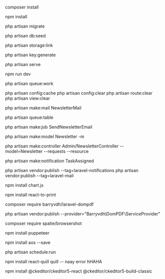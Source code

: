 
<!-- INSTALLATION -->

composer install

npm install

php artisan  migrate

php artisan db:seed

php artisan storage:link

php artisan key:generate

<!-- Run the system -->
php artisan serve

npm run dev

php artisan queue:work

<!-- OTHER ARTISAN COMMANDS -->

<!-- for clear config -->
php artisan config:cache
php artisan config:clear
php artisan route:clear
php artisan view:clear

<!-- for creating the mail  -->
php artisan make:mail NewsletterMail

<!-- for creating the queue -->
php artisan queue:table

<!-- for creating the send newsletter job -->
php artisan make:job SendNewsletterEmail

<!-- Model - Migration - Requests - Resource -->

<!-- model with migration -->
php artisan make:model Newsletter -m

<!-- controler with resource and requests -->
php artisan make:controller Admin/NewsletterController --model=Newsletter --requests --resource

<!-- for makaing notf -->

php artisan make:notification TaskAssigned

<!--  -->

php artisan vendor:publish --tag=laravel-notifications
php artisan vendor:publish --tag=laravel-mail



<!-- lib -->
npm install chart.js

npm install react-to-print



<!-- Mga way pulos  -->
composer require barryvdh/laravel-dompdf

php artisan vendor:publish --provider="Barryvdh\DomPDF\ServiceProvider"


composer require spatie/browsershot

npm install puppeteer


<!-- AOS -->
npm install aos --save


<!-- for cron -->
<!-- run locally -->
php artisan schedule:run


<!-- for text editor -->
npm install react-quill quill -- naay error hHAHA


npm install @ckeditor/ckeditor5-react @ckeditor/ckeditor5-build-classic
